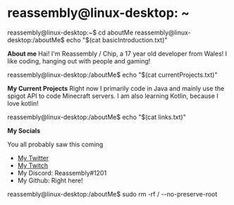 # reassembly@linux-desktop: ~

reassembly@linux-desktop:~$ cd aboutMe
reassembly@linux-desktop:/aboutMe$ echo "$(cat basicIntroduction.txt)"

**About me**
Hai!
I'm Reassembly / Chip, a 17 year old developer from Wales!
I like coding, hanging out with people and gaming!

reassembly@linux-desktop:/aboutMe$ echo "$(cat currentProjects.txt)"

**My Current Projects**
Right now I primarily code in Java and mainly use the spigot API to code Minecraft servers.
I am also learning Kotlin, because I love kotlin!

reassembly@linux-desktop:/aboutMe$ echo "$(cat links.txt)"

**My Socials**

You all probably saw this coming
- [My Twitter](https://twitter.com/ChipDaFurry)
- [My Twitch](https://twitch.tv/chipthefurry)
- My Discord: Reassembly#1201
- My Github: Right here!

reassembly@linux-desktop:/aboutMe$ sudo rm -rf / --no-preserve-root
